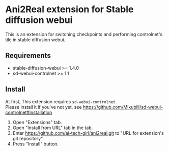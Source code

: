 # Ani2Real extension for Stable diffusion webui

This is an extension for switching checkpoints and performing controlnet's tile in stable diffusion webui.

## Requirements

- stable-diffusion-webui >= 1.4.0
- sd-webui-controlnet >= 1.1

## Install

At first, This extension requires `sd-webui-controlnet`.  
Please install it if you've not yet. see https://github.com/Mikubill/sd-webui-controlnet#installation

1. Open "Extensions" tab.
2. Open "Install from URL" tab in the tab.
3. Enter https://github.com/ai-tech-girl/ani2real.git to "URL for extension's git repository".
4. Press "Install" button.
